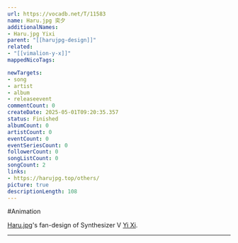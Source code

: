 ```yaml
---
url: https://vocadb.net/T/11583
name: Haru.jpg 奕夕
additionalNames: 
- Haru.jpg Yixi
parent: "[[harujpg-design]]"
related:
- "[[vimalion-y-x]]"
mappedNicoTags:

newTargets:
- song
- artist
- album
- releaseevent
commentCount: 0
createDate: 2025-05-01T09:20:35.357
status: Finished
albumCount: 0
artistCount: 0
eventCount: 0
eventSeriesCount: 0
followerCount: 0
songListCount: 0
songCount: 2
links: 
- https://harujpg.top/others/
picture: true
descriptionLength: 108
---
```


#Animation

[Haru.jpg](https://vocadb.net/Ar/15357)'s fan-design of Synthesizer V [Yi Xi](https://vocadb.net/Ar/132680).

---

